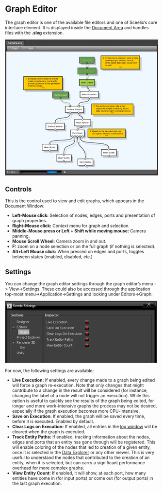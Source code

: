 # Graph Editor

The graph editor is one of the available file editors and one of Sceelix’s core interface element. It is displayed inside the [Document Area](DocumentArea) and handles files with the **.slxg** extension.

![](images/GraphEditorWindow.png)

## Controls

This is the control used to view and edit graphs, which appears in the Document Window:

* **Left-Mouse click:** Selection of nodes, edges, ports and presentation of graph properties.
* **Right-Mouse click:** Context menu for graph and selection.
* **Middle-Mouse press or Left + Shift while moving mouse:** Camera panning.
* **Mouse Scroll Wheel:**  Camera zoom in and out.
* **F:** zoom on a node selection or on the full graph (if nothing is selected).
* **Alt+Left Mouse click:** When pressed on edges and ports, toggles between states (enabled, disabled, etc.)


## Settings

You can change the graph editor settings through the graph editor’s menu -> View->Settings. These could also be accessed through the application top-most menu->Application->Settings and looking under Editors->Graph.

![](images/GraphSettings.png)

For now, the following settings are available:

* **Live Execution:** If enabled, every change made to a graph being edited will force a graph re-execution. Note that only changes that might contribute to a change in the result will be considered (for instance, changing the label of a node will not trigger an execution). While this option is useful to quickly see the results of the graph being edited, for longer and more work-intensive graphs the process may not be desired, especially if the graph execution becomes more CPU-intensive.
* **Save on Execution:** If enabled, the graph will be saved every time, before it is executed. Enabled by default.
* **Clear Logs on Execution:** If enabled, all entries in the [log window](LogViewer) will be cleared when the graph is executed.
* **Track Entity Paths:** If enabled, tracking information about the nodes, edges and ports that an entity has gone through will be registered. This will enable coloring of the nodes that led to creation of a given entity, once it is selected in the [Data Explorer](DataExplorer) or any other viewer. This is very useful to understand the nodes that contributed to the creation of an entity, when it is selected, but can carry a significant performance overhead for more complex graphs.
* **View Entity Count:** If enabled, it will show, at each port, how many entities have come in (for input ports) or come out (for output ports) in the last graph execution.
